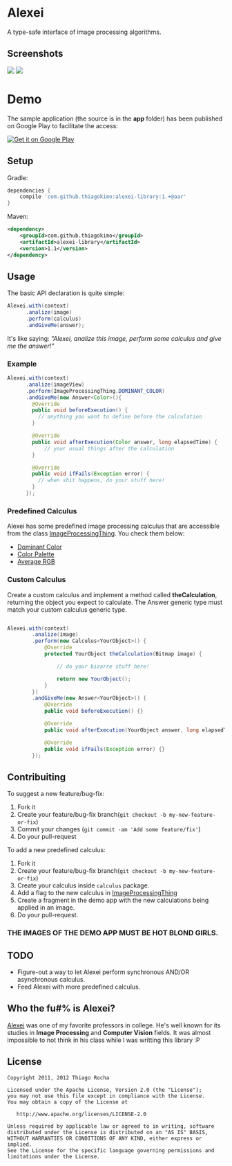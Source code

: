 # Alexei

A type-safe interface of image processing algorithms.

## Screenshots
![](https://github.com/thiagokimo/Alexei/blob/master/screenshots/dominant-color.png)
![](https://github.com/thiagokimo/Alexei/blob/master/screenshots/palette.png)

# Demo

The sample application (the source is in the **app** folder) has been published on Google Play to facilitate the access:

[![Get it on Google Play](http://www.android.com/images/brand/get_it_on_play_logo_small.png)](https://play.google.com/store/apps/details?id=com.kimo.examples.alexei)

## Setup

Gradle:

``` groovy
dependencies {
    compile 'com.github.thiagokimo:alexei-library:1.+@aar'
}
```

Maven:

``` xml
<dependency>
    <groupId>com.github.thiagokimo</groupId>
    <artifactId>alexei-library</artifactId>
    <version>1.1</version>
</dependency>
```

## Usage

The basic API declaration is quite simple:

``` java
Alexei.with(context)
      .analize(image)
      .perform(calculus)
      .andGiveMe(answer);
```

It's like saying: *"Alexei, analize this image, perform some calculus
and give me the answer!"*

### Example

``` java
Alexei.with(context)
      .analize(imageView)
      .perform(ImageProcessingThing.DOMINANT_COLOR)
      .andGiveMe(new Answer<Color>(){
        @Override
        public void beforeExecution() {
          // anything you want to define before the calculation
        }

        @Override
        public void afterExecution(Color answer, long elapsedTime) {
            // your usual things after the calculation
        }

        @Override
        public void ifFails(Exception error) {
          // when shit happens, do your stuff here!
        }
      });
```

### Predefined Calculus
Alexei has some predefined image processing calculus that are accessible from the class
[ImageProcessingThing](). You check them below:

* [Dominant Color]()
* [Color Palette]()
* [Average RGB]()

### Custom Calculus

Create a custom calculus and implement a method called **theCalculation**, returning
the object you expect to calculate. The Answer generic type must match your custom calculus generic type.

``` java

Alexei.with(context)
        .analize(image)
        .perform(new Calculus<YourObject>() {
            @Override
            protected YourObject theCalculation(Bitmap image) {

                // do your bizarre stuff here!

                return new YourObject();
            }
        })
        .andGiveMe(new Answer<YourObject>() {
            @Override
            public void beforeExecution() {}

            @Override
            public void afterExecution(YourObject answer, long elapsedTime) {}

            @Override
            public void ifFails(Exception error) {}
        });

```

## Contribuiting

To suggest a new feature/bug-fix:

1. Fork it
2. Create your feature/bug-fix branch(`git checkout -b my-new-feature-or-fix`)
3. Commit your changes (`git commit -am 'Add some feature/fix'`)
4. Do your pull-request

To add a new predefined calculus:

1. Fork it
2. Create your feature/bug-fix branch(`git checkout -b my-new-feature-or-fix`)
3. Create your calculus inside `calculus` package.
4. Add a flag to the new calculus in [ImageProcessingThing]()
5. Create a fragment in the demo app with the new calculations being applied in an image.
6. Do your pull-request.

### THE IMAGES OF THE DEMO APP MUST BE HOT BLOND GIRLS.


## TODO
* Figure-out a way to let Alexei perform synchronous AND/OR asynchronous calculus.
* Feed Alexei with more predefined calculus.


## Who the fu#% is Alexei?
[Alexei](http://buscatextual.cnpq.br/buscatextual/visualizacv.do?metodo=apresentar&id=K4784376J9)
was one of my favorite professors in college. He's well known for its studies in
 **Image Processing** and **Computer Vision** fields.
It was almost impossible to not think in his class while I was writting this library :P

## License

    Copyright 2011, 2012 Thiago Rocha

    Licensed under the Apache License, Version 2.0 (the "License");
    you may not use this file except in compliance with the License.
    You may obtain a copy of the License at

       http://www.apache.org/licenses/LICENSE-2.0

    Unless required by applicable law or agreed to in writing, software
    distributed under the License is distributed on an "AS IS" BASIS,
    WITHOUT WARRANTIES OR CONDITIONS OF ANY KIND, either express or implied.
    See the License for the specific language governing permissions and
    limitations under the License.
